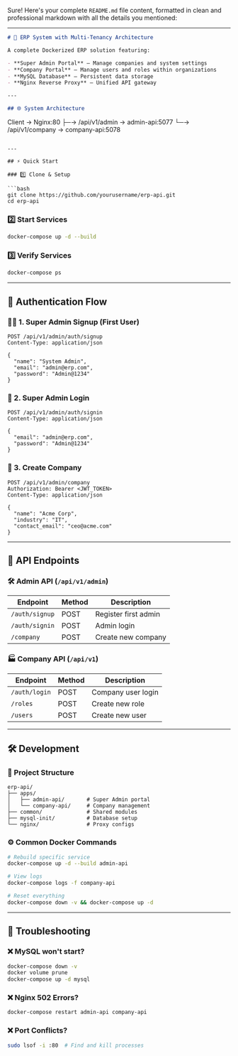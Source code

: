 Sure! Here's your complete `README.md` file content, formatted in clean and professional markdown with all the details you mentioned:

---

```markdown
# 🚀 ERP System with Multi-Tenancy Architecture

A complete Dockerized ERP solution featuring:

- **Super Admin Portal** – Manage companies and system settings  
- **Company Portal** – Manage users and roles within organizations  
- **MySQL Database** – Persistent data storage  
- **Nginx Reverse Proxy** – Unified API gateway  

---

## 🌐 System Architecture

```

Client → Nginx:80
├─→ /api/v1/admin   → admin-api:5077
└─→ /api/v1/company → company-api:5078

````

---

## ⚡ Quick Start

### 1️⃣ Clone & Setup

```bash
git clone https://github.com/yourusername/erp-api.git
cd erp-api
````

### 2️⃣ Start Services

```bash
docker-compose up -d --build
```

### 3️⃣ Verify Services

```bash
docker-compose ps
```

---

## 🔐 Authentication Flow

### 🧑‍💼 1. Super Admin Signup (First User)

```http
POST /api/v1/admin/auth/signup
Content-Type: application/json

{
  "name": "System Admin",
  "email": "admin@erp.com",
  "password": "Admin@1234"
}
```

### 🔑 2. Super Admin Login

```http
POST /api/v1/admin/auth/signin
Content-Type: application/json

{
  "email": "admin@erp.com",
  "password": "Admin@1234"
}
```

### 🏢 3. Create Company

```http
POST /api/v1/admin/company
Authorization: Bearer <JWT_TOKEN>
Content-Type: application/json

{
  "name": "Acme Corp",
  "industry": "IT",
  "contact_email": "ceo@acme.com"
}
```

---

## 📡 API Endpoints

### 🛠 Admin API (`/api/v1/admin`)

| Endpoint       | Method | Description          |
| -------------- | ------ | -------------------- |
| `/auth/signup` | POST   | Register first admin |
| `/auth/signin` | POST   | Admin login          |
| `/company`     | POST   | Create new company   |

### 🏭 Company API (`/api/v1`)

| Endpoint      | Method | Description        |
| ------------- | ------ | ------------------ |
| `/auth/login` | POST   | Company user login |
| `/roles`      | POST   | Create new role    |
| `/users`      | POST   | Create new user    |

---

## 🛠️ Development

### 📁 Project Structure

```
erp-api/
├── apps/
│   ├── admin-api/       # Super Admin portal
│   └── company-api/     # Company management
├── common/              # Shared modules
├── mysql-init/          # Database setup
└── nginx/               # Proxy configs
```

### ⚙️ Common Docker Commands

```bash
# Rebuild specific service
docker-compose up -d --build admin-api

# View logs
docker-compose logs -f company-api

# Reset everything
docker-compose down -v && docker-compose up -d
```

---

## 🐛 Troubleshooting

### ❌ MySQL won't start?

```bash
docker-compose down -v
docker volume prune
docker-compose up -d mysql
```

### ❌ Nginx 502 Errors?

```bash
docker-compose restart admin-api company-api
```

### ❌ Port Conflicts?

```bash
sudo lsof -i :80  # Find and kill processes
```
